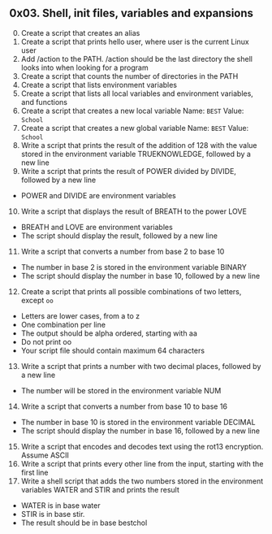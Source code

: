 ## 0x03. Shell, init files, variables and expansions
0. Create a script that creates an alias
1. Create a script that prints hello user, where user is the current Linux user
2. Add /action to the PATH. /action should be the last directory the shell looks into when looking for a program
3. Create a script that counts the number of directories in the PATH
4. Create a script that lists environment variables
5. Create a script that lists all local variables and environment variables, and functions
6. Create a script that creates a new local variable Name: ```BEST``` Value: ```School```
7. Create a script that creates a new global variable Name: ```BEST``` Value: ```School```
8. Write a script that prints the result of the addition of 128 with the value stored in the environment variable TRUEKNOWLEDGE, followed by a new line
9. Write a script that prints the result of POWER divided by DIVIDE, followed by a new line
- POWER and DIVIDE are environment variables
10. Write a script that displays the result of BREATH to the power LOVE
- BREATH and LOVE are environment variables
- The script should display the result, followed by a new line
11. Write a script that converts a number from base 2 to base 10
- The number in base 2 is stored in the environment variable BINARY
- The script should display the number in base 10, followed by a new line
12. Create a script that prints all possible combinations of two letters, except ```oo```
- Letters are lower cases, from a to z
- One combination per line
- The output should be alpha ordered, starting with aa
- Do not print oo
- Your script file should contain maximum 64 characters
13. Write a script that prints a number with two decimal places, followed by a new line
- The number will be stored in the environment variable NUM
14. Write a script that converts a number from base 10 to base 16
- The number in base 10 is stored in the environment variable DECIMAL
- The script should display the number in base 16, followed by a new line 
15. Write a script that encodes and decodes text using the rot13 encryption. Assume ASCII
16. Write a script that prints every other line from the input, starting with the first line
17. Write a shell script that adds the two numbers stored in the environment variables WATER and STIR and prints the result
- WATER is in base water
- STIR is in base stir.
- The result should be in base bestchol
